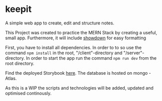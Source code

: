 # keepit

A simple web app to create, edit and structure notes.

This Project was created to practice the MERN Stack by creating a useful, small app. Furthermore, it will include [showdown](http://showdownjs.com/) for easy formatting

First, you have to install all dependencies. In order to to so use the command `npm install` in the root, "/client"-directory and "/server"-directory.
In order to start the app run the command `npm run dev` from the root directory.

Find the deployed Storybook [here](https://angry-wilson-e61b2b.netlify.com/). The database is hosted on mongo - Atlas.

As this is a WIP the scripts and technologies will be added, updated and optimised continously.
